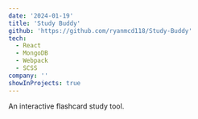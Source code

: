 ```yaml
---
date: '2024-01-19'
title: 'Study Buddy'
github: 'https://github.com/ryanmcd118/Study-Buddy'
tech:
  - React
  - MongoDB
  - Webpack
  - SCSS
company: ''
showInProjects: true
---
```


An interactive flashcard study tool.
